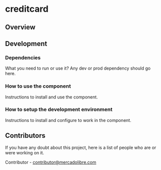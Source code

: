 # creditcard

## Overview


## Development

### Dependencies

What you need to run or use it?
Any dev or prod dependency should go here.

### How to use the component

Instructions to install and use the component.

### How to setup the development environment

Instructions to install and configure to work in the component.

## Contributors

If you have any doubt about this project, here is a list of people who are or
were working on it.

Contributor - contributor@mercadolibre.com
